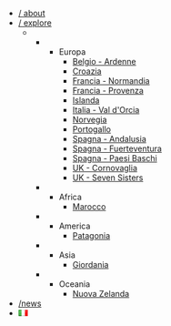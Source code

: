 <ul
id="mega-menu-primary"
class="mega-menu max-mega-menu mega-menu-horizontal"
data-event="hover"
data-effect="fade_up"
data-effect-speed="200"
data-effect-mobile="disabled"
data-effect-speed-mobile="0"
data-mobile-force-width="false"
data-second-click="close"
data-document-click="collapse"
data-vertical-behaviour="standard"
data-breakpoint="600"
data-unbind="true"
data-mobile-state="collapse_all"
data-hover-intent-timeout="300"
data-hover-intent-interval="100"
>
<li
class="mega-menu-item mega-menu-item-type-post_type mega-menu-item-object-page mega-menu-megamenu mega-align-bottom-left mega-menu-megamenu mega-menu-item-577"
id="mega-menu-item-577"
>
<a
    class="mega-menu-link"
    href="{{site.url | relative_url}}"
    tabindex="0"
    data-wpel-link="internal"
    >/ about</a
>
</li>
<li
class="mega-menu-item mega-menu-item-type-custom mega-menu-item-object-custom mega-menu-item-has-children mega-menu-megamenu mega-align-bottom-right mega-menu-grid mega-menu-item-45"
id="mega-menu-item-45"
>
<a
    class="mega-menu-link"
    href="#"
    aria-haspopup="true"
    aria-expanded="false"
    tabindex="0"
    >/ explore<span
    class="mega-indicator"
    data-has-click-event="true"
    ></span
></a>
<ul class="mega-sub-menu">
    <li class="mega-menu-row" id="mega-menu-45-0">
    <ul class="mega-sub-menu">
        <li
        class="mega-menu-column mega-menu-columns-1-of-2"
        id="mega-menu-45-0-0"
        >
        <ul class="mega-sub-menu">
            <li
            class="mega-menu-item mega-menu-item-type-taxonomy mega-menu-item-object-category mega-menu-item-has-children mega-disable-link mega-menu-item-574"
            id="mega-menu-item-574"
            >
            <a class="mega-menu-link" tabindex="0"
                >Europa<span
                class="mega-indicator"
                data-has-click-event="true"
                ></span
            ></a>
            <ul class="mega-sub-menu">
                <li
                class="mega-menu-item mega-menu-item-type-custom mega-menu-item-object-custom mega-menu-item-596"
                id="mega-menu-item-596"
                >
                <a class="mega-menu-link" href="#"
                    >Belgio - Ardenne</a
                >
                </li>
                <li
                class="mega-menu-item mega-menu-item-type-custom mega-menu-item-object-custom mega-menu-item-586"
                id="mega-menu-item-586"
                >
                <a class="mega-menu-link" href="#">Croazia</a>
                </li>
                <li
                class="mega-menu-item mega-menu-item-type-post_type mega-menu-item-object-post mega-menu-item-1417"
                id="mega-menu-item-1417"
                >
                <a
                    class="mega-menu-link"
                    href="{{site.url | relative_url}}/2017/05/19/normandia/"
                    data-wpel-link="internal"
                    >Francia - Normandia</a
                >
                </li>
                <li
                class="mega-menu-item mega-menu-item-type-custom mega-menu-item-object-custom mega-menu-item-590"
                id="mega-menu-item-590"
                >
                <a class="mega-menu-link" href="#"
                    >Francia - Provenza</a
                >
                </li>
                <li
                class="mega-menu-item mega-menu-item-type-post_type mega-menu-item-object-post mega-menu-item-1416"
                id="mega-menu-item-1416"
                >
                <a
                    class="mega-menu-link"
                    href="{{site.url | relative_url}}/2018/07/28/iceland_00.html"
                    data-wpel-link="internal"
                    >Islanda</a
                >
                </li>
                <li
                class="mega-menu-item mega-menu-item-type-custom mega-menu-item-object-custom mega-menu-item-597"
                id="mega-menu-item-597"
                >
                <a class="mega-menu-link" href="#"
                    >Italia - Val d'Orcia</a
                >
                </li>
                <li
                class="mega-menu-item mega-menu-item-type-post_type mega-menu-item-object-post mega-menu-item-1734"
                id="mega-menu-item-1734"
                >
                <a
                    class="mega-menu-link"
                    href="{{site.url | relative_url}}/2019/06/30/norway_00.html"
                    data-wpel-link="internal"
                    >Norvegia</a
                >
                </li>
                <li
                class="mega-menu-item mega-menu-item-type-custom mega-menu-item-object-custom mega-menu-item-594"
                id="mega-menu-item-594"
                >
                <a class="mega-menu-link" href="#"
                    >Portogallo</a
                >
                </li>
                <li
                class="mega-menu-item mega-menu-item-type-custom mega-menu-item-object-custom mega-menu-item-581"
                id="mega-menu-item-581"
                >
                <a class="mega-menu-link" href="#"
                    >Spagna - Andalusia</a
                >
                </li>
                <li
                class="mega-menu-item mega-menu-item-type-custom mega-menu-item-object-custom mega-menu-item-582"
                id="mega-menu-item-582"
                >
                <a class="mega-menu-link" href="#"
                    >Spagna - Fuerteventura</a
                >
                </li>
                <li
                class="mega-menu-item mega-menu-item-type-custom mega-menu-item-object-custom mega-menu-item-583"
                id="mega-menu-item-583"
                >
                <a class="mega-menu-link" href="#"
                    >Spagna - Paesi Baschi</a
                >
                </li>
                <li
                class="mega-menu-item mega-menu-item-type-custom mega-menu-item-object-custom mega-menu-item-584"
                id="mega-menu-item-584"
                >
                <a class="mega-menu-link" href="#"
                    >UK - Cornovaglia</a
                >
                </li>
                <li
                class="mega-menu-item mega-menu-item-type-custom mega-menu-item-object-custom mega-menu-item-595"
                id="mega-menu-item-595"
                >
                <a class="mega-menu-link" href="#"
                    >UK - Seven Sisters</a
                >
                </li>
            </ul>
            </li>
        </ul>
        </li>
        <li
        class="mega-menu-column mega-menu-columns-1-of-2"
        id="mega-menu-45-0-1"
        >
        <ul class="mega-sub-menu">
            <li
            class="mega-menu-item mega-menu-item-type-custom mega-menu-item-object-custom mega-menu-item-has-children mega-disable-link mega-menu-item-580"
            id="mega-menu-item-580"
            >
            <a class="mega-menu-link" tabindex="0"
                >Africa<span
                class="mega-indicator"
                data-has-click-event="true"
                ></span
            ></a>
            <ul class="mega-sub-menu">
                <li
                class="mega-menu-item mega-menu-item-type-custom mega-menu-item-object-custom mega-menu-item-591"
                id="mega-menu-item-591"
                >
                <a class="mega-menu-link" href="#">Marocco</a>
                </li>
            </ul>
            </li>
        </ul>
        </li>
        <li
        class="mega-menu-column mega-menu-columns-1-of-2"
        id="mega-menu-45-0-2"
        >
        <ul class="mega-sub-menu">
            <li
            class="mega-menu-item mega-menu-item-type-custom mega-menu-item-object-custom mega-menu-item-has-children mega-disable-link mega-menu-item-41"
            id="mega-menu-item-41"
            >
            <a class="mega-menu-link" tabindex="0"
                >America<span
                class="mega-indicator"
                data-has-click-event="true"
                ></span
            ></a>
            <ul class="mega-sub-menu">
                <li
                class="mega-menu-item mega-menu-item-type-custom mega-menu-item-object-custom mega-menu-item-593"
                id="mega-menu-item-593"
                >
                <a class="mega-menu-link" href="#"
                    >Patagonia</a
                >
                </li>
            </ul>
            </li>
        </ul>
        </li>
        <li
        class="mega-menu-column mega-menu-columns-1-of-2"
        id="mega-menu-45-0-3"
        >
        <ul class="mega-sub-menu">
            <li
            class="mega-menu-item mega-menu-item-type-custom mega-menu-item-object-custom mega-menu-item-has-children mega-disable-link mega-menu-item-588"
            id="mega-menu-item-588"
            >
            <a class="mega-menu-link" tabindex="0"
                >Asia<span
                class="mega-indicator"
                data-has-click-event="true"
                ></span
            ></a>
            <ul class="mega-sub-menu">
                <li
                class="mega-menu-item mega-menu-item-type-custom mega-menu-item-object-custom mega-menu-item-587"
                id="mega-menu-item-587"
                >
                <a class="mega-menu-link" href="#"
                    >Giordania</a
                >
                </li>
            </ul>
            </li>
        </ul>
        </li>
        <li
        class="mega-menu-column mega-menu-columns-1-of-2"
        id="mega-menu-45-0-4"
        >
        <ul class="mega-sub-menu">
            <li
            class="mega-menu-item mega-menu-item-type-custom mega-menu-item-object-custom mega-menu-item-has-children mega-disable-link mega-menu-item-42"
            id="mega-menu-item-42"
            >
            <a class="mega-menu-link" tabindex="0"
                >Oceania<span
                class="mega-indicator"
                data-has-click-event="true"
                ></span
            ></a>
            <ul class="mega-sub-menu">
                <li
                class="mega-menu-item mega-menu-item-type-custom mega-menu-item-object-custom mega-menu-item-592"
                id="mega-menu-item-592"
                >
                <a class="mega-menu-link" href="#"
                    >Nuova Zelanda</a
                >
                </li>
            </ul>
            </li>
        </ul>
        </li>
    </ul>
    </li>
</ul>
</li>
<li
class="mega-menu-item mega-menu-item-type-post_type_archive mega-menu-item-object-news mega-align-bottom-left mega-menu-flyout mega-menu-item-2800"
id="mega-menu-item-2800"
>
<a
    class="mega-menu-link"
    href="https://www.van42.com/news/"
    tabindex="0"
    data-wpel-link="internal"
    >/news</a
>
</li>
<li
class="mega-lang-item mega-lang-item-48 mega-lang-item-it mega-lang-item-first mega-menu-item mega-menu-item-type-custom mega-menu-item-object-custom mega-align-bottom-left mega-menu-flyout mega-menu-item-1743-it lang-item lang-item-48 lang-item-it lang-item-first"
id="mega-menu-item-1743-it"
>
<a
    class="mega-menu-link"
    href="http://www.van42.com/"
    tabindex="0"
    data-wpel-link="internal"
    ><img
    src="data:image/png;base64,iVBORw0KGgoAAAANSUhEUgAAABAAAAALCAMAAABBPP0LAAAAUVBMVEUAiQAAgADk5OTe3t7vAAB3yXf9/f36+vr5Vlb3RkZjwWNYvVj4+Pj1MzP1KChQuFD1GxviAABHtUf19fXzDw4/sT8AcAA2qzYAWgDLy8vDw8ObXclsAAAAVElEQVR4AQXBSwoCQRQEsNT70CC69P5XdCUMA2ISSAiBWAQScg8bN7GJWxFDrCivwhCLMipGx3LKUOi2HAZluy2HgXprxQGfGL6G63B5MJ5FCD/4A3DaCLvbBle5AAAAAElFTkSuQmCC"
    alt="Italiano"
    width="16"
    height="11"
    style="width: 16px; height: 11px"
/></a>
</li>
</ul>  